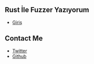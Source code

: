 ## Rust İle Fuzzer Yazıyorum
- [Giriş](https://retikulum.github.io/giris.html)

## Contact Me

- [Twitter](https://twitter.com/Burakcarikci)
- [Github](https://github.com/retikulum)
